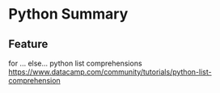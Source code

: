 # Python Summary




## Feature

for ... else...
python list comprehensions https://www.datacamp.com/community/tutorials/python-list-comprehension